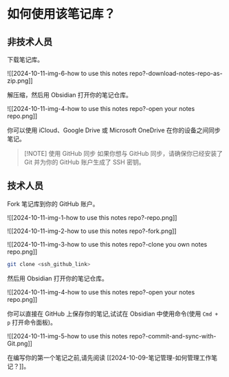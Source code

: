 # 如何使用该笔记库？

## 非技术人员

下载笔记库。

![[2024-10-11-img-6-how to use this notes repo?-download-notes-repo-as-zip.png]]

解压缩，然后用 Obsidian 打开你的笔记仓库。

![[2024-10-11-img-4-how to use this notes repo?-open your notes repo.png]]

你可以使用 iCloud、Google Drive 或 Microsoft OneDrive 在你的设备之间同步笔记。

> [!NOTE] 使用 GitHub 同步
> 如果你想与 GitHub 同步，请确保你已经安装了 Git 并为你的 GitHub 账户生成了 SSH 密钥。

## 技术人员

Fork 笔记库到你的 GitHub 账户。

![[2024-10-11-img-1-how to use this notes repo?-repo.png]]

![[2024-10-11-img-2-how to use this notes repo?-fork.png]]

![[2024-10-11-img-3-how to use this notes repo?-clone you own notes repo.png]]

```bash
git clone <ssh_github_link>
```

然后用 Obsidian 打开你的笔记仓库。

![[2024-10-11-img-4-how to use this notes repo?-open your notes repo.png]]

你可以直接在 GitHub 上保存你的笔记,试试在 Obsidian 中使用命令(使用 `Cmd + p` 打开命令面板)。

![[2024-10-11-img-5-how to use this notes repo?-commit-and-sync-with-Git.png]]

在编写你的第一个笔记之前,请先阅读 [[2024-10-09-笔记管理-如何管理工作笔记？]]。
